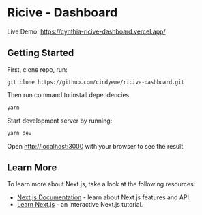#  Ricive - Dashboard

Live Demo: https://cynthia-ricive-dashboard.vercel.app/

## Getting Started

First, clone repo, run:

`git clone https://github.com/cindyeme/ricive-dashboard.git`

Then run command to install dependencies:

```bash
yarn
```

Start development server by running:

```bash
yarn dev
```

Open [http://localhost:3000](http://localhost:3000) with your browser to see the result.


## Learn More

To learn more about Next.js, take a look at the following resources:

- [Next.js Documentation](https://nextjs.org/docs) - learn about Next.js features and API.
- [Learn Next.js](https://nextjs.org/learn) - an interactive Next.js tutorial.